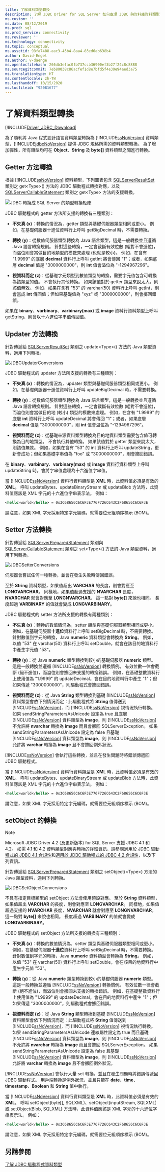 ```yaml
---
title: 了解資料類型轉換
description: 了解 JDBC Driver for SQL Server 如何處理 JDBC 與資料庫資料類型之間的資料類型轉換的細節。
ms.custom: ''
ms.date: 08/12/2019
ms.prod: sql
ms.prod_service: connectivity
ms.reviewer: ''
ms.technology: connectivity
ms.topic: conceptual
ms.assetid: 98fa7488-aac3-45b4-8aa4-83ed6ab638b4
author: David-Engel
ms.author: v-daenge
ms.openlocfilehash: 266db3efac0fb737ccb36900ef3b27f24c8c8888
ms.sourcegitcommit: 7eb80038c86acfef1d8e7bfd5f4e30e94aed3a75
ms.translationtype: HT
ms.contentlocale: zh-TW
ms.lasthandoff: 10/15/2020
ms.locfileid: "92081677"
---
```

# <a name="understanding-data-type-conversions"></a>了解資料類型轉換

[!INCLUDE[Driver_JDBC_Download](../../includes/driver_jdbc_download.md)]

為了順利將 Java 程式設計語言資料類型轉換為 [!INCLUDE[ssNoVersion](../../includes/ssnoversion-md.md)] 資料類型，[!INCLUDE[jdbcNoVersion](../../includes/jdbcnoversion_md.md)] 提供 JDBC 規格所需的資料類型轉換。 為了增加彈性，所有類型均可在 **Object**、**String** 及 **byte[]** 資料類型之間進行轉換。

## <a name="getter-method-conversions"></a>Getter 方法轉換

根據 [!INCLUDE[ssNoVersion](../../includes/ssnoversion-md.md)] 資料類型，下列圖表包含 [SQLServerResultSet](../../connect/jdbc/reference/sqlserverresultset-class.md) 類別之 get\<Type>() 方法的 JDBC 驅動程式轉換對應，以及 [SQLServerCallableStatement](../../connect/jdbc/reference/sqlservercallablestatement-class.md) 類別之 get\<Type> 方法的支援轉換。

![JDBC 轉換成 SQL Server 的類型轉換矩陣](../../connect/jdbc/media/jdbcgetterconversions.gif "JDBCGetterConversions")

JDBC 驅動程式的 getter 方法所支援的轉換有三種類別：

- **不失真 (x)**：轉換的情況為，getter 類型與基礎伺服器類型相同或更小。 例如，在基礎伺服器十進位資料行上呼叫 getBigDecimal 時，不需要轉換。

- **轉換 (y)**：從數值伺服器類型轉換為 Java 語言類型，這是一般轉換並且遵循 Java 語言轉換規則。 針對這些轉換，一定會截斷有效位數 (絕對不會進位)，而溢位則會當做目的地類型的模數來處理 (也就是較小)。 例如，在含有 "1.9999" 的底層 **decimal** 資料行上呼叫 getInt 將會傳回 "1"；或者，如果底層 **decimal** 值是 "3000000000"，則 **int** 值會溢位為 "-1294967296"。

- **視資料而定 (z)**：從基礎字元類型到數值類型的轉換，需要字元值包含可轉換為該類型的值。 不會執行其他轉換。 如果該值對於 getter 類型來說太大，則該值無效。 例如，如果在含有 "53" 的 varchar(50) 資料行上呼叫 getInt，則會當成 **int** 傳回值；但如果基礎值為 "xyz" 或 "3000000000"，則會擲回錯誤。

如果在 **binary**、**varbinary**、**varbinary(max)** 或 **image** 資料行資料類型上呼叫 getString，則會以十六進位字串值傳回值。

## <a name="updater-method-conversions"></a>Updater 方法轉換

針對傳遞給 [SQLServerResultSet](../../connect/jdbc/reference/sqlserverresultset-class.md) 類別之 update\<Type>() 方法的 Java 類型資料，適用下列轉換。

![JDBCUpdaterConversions](../../connect/jdbc/media/jdbc_jdbcupdatterconversions.gif "JDBCUpdaterConversions")

JDBC 驅動程式的 updater 方法所支援的轉換有三種類別：

- **不失真 (x)**：轉換的情況為，updater 類型與基礎伺服器類型相同或更小。 例如，在基礎伺服器十進位資料行上呼叫 updateBigDecimal 時，不需要轉換。

- **轉換 (y)**：從數值伺服器類型轉換為 Java 語言類型，這是一般轉換並且遵循 Java 語言轉換規則。 針對這些轉換，一定會截斷有效位數 (絕對不會進位)，而溢位則會當做目的地 (較小) 類型的模數來處理。 例如，在含有 "1.9999" 的底層 **int** 資料行上呼叫 updateDecimal 將會傳回 "1"；或者，如果底層 **decimal** 值是 "3000000000"，則 **int** 值會溢位為 "-1294967296"。

- **視資料而定 (z)**：從基礎來源資料類型轉換為目的地資料類型需要包含值可轉換為目的地類型。 不會執行其他轉換。 如果該值對於 getter 類型來說太大，則該值無效。 例如，如果在含有 "53" 的 int 資料行上呼叫 updateString，更新會成功；但如果基礎字串值為 "foo" 或 "3000000000"，則會擲回錯誤。

在 **binary**、**varbinary**、**varbinary(max)** 或 **image** 資料行資料類型上呼叫 updateString 時，會將字串值處理為十六進位字串值。

當 [!INCLUDE[ssNoVersion](../../includes/ssnoversion-md.md)] 資料行資料類型是 **XML** 時，此資料值必須是有效的 **XML**。 呼叫 updateBytes、updateBinaryStream 或 updateBlob 方法時，此資料值應該是 XML 字元的十六進位字串表示法。 例如：

```xml
<hello>world</hello> = 0x3C68656C6C6F3E776F726C643C2F68656C6C6F3E
```

請注意，如果 XML 字元採用特定字元編碼，就需要位元組順序標示 (BOM)。

## <a name="setter-method-conversions"></a>Setter 方法轉換

針對傳遞給 [SQLServerPreparedStatement](../../connect/jdbc/reference/sqlserverpreparedstatement-class.md) 類別與 [SQLServerCallableStatement](../../connect/jdbc/reference/sqlservercallablestatement-class.md) 類別之 set\<Type>() 方法的 Java 類型資料，適用下列轉換。

![JDBCSetterConversions](../../connect/jdbc/media/jdbc_jdbcsetterconversions_v2.gif "JDBCSetterConversions")

伺服器會嘗試任何一種轉換，並會在發生失敗時傳回錯誤。

至於 **String** 資料類型，如果值超出 **VARCHAR** 的長度，則會對應至 **LONGVARCHAR**。 同樣地，如果值超過支援的 **NVARCHAR** 長度，**NVARCHAR** 就會對應至 **LONGNVARCHAR**。 這一點對 **byte[]** 來說也相同。 長度超過 **VARBINARY** 的值就會變成 **LONGVARBINARY**。

JDBC 驅動程式的 setter 方法所支援的轉換有兩種類別：

- **不失真 (x)**：轉換的數值情況為，setter 類型與基礎伺服器類型相同或更小。 例如，在基礎伺服器**十進位**資料行上呼叫 setBigDecimal 時，不需要轉換。 針對數值到字元的轉換，Java **numeric** 資料類型會轉換為 **String**。 例如，以值 "53" 在 varchar(50) 資料行上呼叫 setDouble，就會在該目的地資料行中產生字元值 "53"。

- **轉換 (y)**：從 Java **numeric** 類型轉換到較小的基礎伺服器 **numeric** 類型。 這是一般轉換並遵循 [!INCLUDE[ssNoVersion](../../includes/ssnoversion-md.md)] 轉換慣例。 有效位數一律會截斷 (絕不進位)，而溢位則會擲回未支援的轉換錯誤。 例如，在基礎整數資料行上使用值為 "1.9999" 的 updateDecimal，會在目的地資料行中產生 "1"；但如果傳遞 "3000000000"，則驅動程式會擲回錯誤。

- **視資料而定 (z)**：從 Java **String** 類型轉換到基礎 [!INCLUDE[ssNoVersion](../../includes/ssnoversion-md.md)] 資料類型會依下列情況而定：此驅動程式將 **String** 值傳送到 [!INCLUDE[ssNoVersion](../../includes/ssnoversion-md.md)]，而 [!INCLUDE[ssNoVersion](../../includes/ssnoversion-md.md)] 視情況執行轉換。 如果 sendStringParametersAsUnicode 設定為 true 且底層 [!INCLUDE[ssNoVersion](../../includes/ssnoversion-md.md)] 資料類型為 **image**，則 [!INCLUDE[ssNoVersion](../../includes/ssnoversion-md.md)] 不允許將 **nvarchar** 轉換為 **image** 而且會擲回 SQLServerException。 如果 sendStringParametersAsUnicode 設定為 false 且基礎 [!INCLUDE[ssNoVersion](../../includes/ssnoversion-md.md)] 資料類型為 **image**，則 [!INCLUDE[ssNoVersion](../../includes/ssnoversion-md.md)] 允許將 **varchar** 轉換為 **image** 且不會擲回例外狀況。

[!INCLUDE[ssNoVersion](../../includes/ssnoversion-md.md)] 會執行這些轉換，並且在發生問題時將錯誤傳遞回 JDBC 驅動程式。

當 [!INCLUDE[ssNoVersion](../../includes/ssnoversion-md.md)] 資料行資料類型是 **XML** 時，此資料值必須是有效的 **XML**。 呼叫 updateBytes、updateBinaryStream 或 updateBlob 方法時，此資料值應該是 XML 字元的十六進位字串表示法。 例如：

```xml
<hello>world</hello> = 0x3C68656C6C6F3E776F726C643C2F68656C6C6F3E
```

請注意，如果 XML 字元採用特定字元編碼，就需要位元組順序標示 (BOM)。

## <a name="conversions-on-setobject"></a>setObject 的轉換

> [!NOTE]  
> Microsoft JDBC Driver 4.2 (及更新版本) for SQL Server 支援 JDBC 4.1 和 4.2。 如需 4.1 和 4.2 資料類型對應與轉換的詳細資訊，請參閱[適用於 JDBC 驅動程式的 JDBC 4.1 合規性](../../connect/jdbc/jdbc-4-1-compliance-for-the-jdbc-driver.md)和[適用於 JDBC 驅動程式的 JDBC 4.2 合規性](../../connect/jdbc/jdbc-4-2-compliance-for-the-jdbc-driver.md)，以及下列資訊。

針對傳遞給 [SQLServerPreparedStatement](../../connect/jdbc/reference/sqlserverpreparedstatement-class.md) 類別之 setObject(\<Type>) 方法的 Java 類型資料，適用下列轉換。

![JDBCSetObjectConversions](../../connect/jdbc/media/jdbc_jdbcsetobjectconversions.gif "JDBCSetObjectConversions")

不具有指定目標類型的 setObject 方法會使用預設對應。 至於 **String** 資料類型，如果值超出 **VARCHAR** 的長度，則會對應至 **LONGVARCHAR**。 同樣地，如果值超過支援的 **NVARCHAR** 長度，**NVARCHAR** 就會對應至 **LONGNVARCHAR**。 這一點對 **byte[]** 來說也相同。 長度超過 **VARBINARY** 的值就會變成 **LONGVARBINARY**。

JDBC 驅動程式的 setObject 方法所支援的轉換有三種類別：

- **不失真 (x)**：轉換的數值情況為，setter 類型與基礎伺服器類型相同或更小。 例如，在基礎伺服器**十進位**資料行上呼叫 setBigDecimal 時，不需要轉換。 針對數值到字元的轉換，Java **numeric** 資料類型會轉換為 **String**。 例如，以值 "53" 在 varchar(50) 資料行上呼叫 setDouble，會在該目的地資料行中產生字元值 "53"。

- **轉換 (y)**：從 Java **numeric** 類型轉換到較小的基礎伺服器 **numeric** 類型。 這是一般轉換並遵循 [!INCLUDE[ssNoVersion](../../includes/ssnoversion-md.md)] 轉換慣例。 有效位數一律會截斷 (絕不進位)，而溢位則會擲回未支援的轉換錯誤。 例如，在基礎整數資料行上使用值為 "1.9999" 的 updateDecimal，會在目的地資料行中產生 "1"；但如果傳遞 "3000000000"，則驅動程式會擲回錯誤。

- **視資料而定 (z)**：從 Java **String** 類型轉換到基礎 [!INCLUDE[ssNoVersion](../../includes/ssnoversion-md.md)] 資料類型會依下列情況而定：此驅動程式將 **String** 值傳送到 [!INCLUDE[ssNoVersion](../../includes/ssnoversion-md.md)]，而 [!INCLUDE[ssNoVersion](../../includes/ssnoversion-md.md)] 視情況執行轉換。 如果 sendStringParametersAsUnicode 連線屬性設定為 true 而且基礎 [!INCLUDE[ssNoVersion](../../includes/ssnoversion-md.md)] 資料類型為 **image**，則 [!INCLUDE[ssNoVersion](../../includes/ssnoversion-md.md)] 不允許將 **nvarchar** 轉換為 **image** 而且會擲回 SQLServerException。 如果 sendStringParametersAsUnicode 設定為 false 且基礎 [!INCLUDE[ssNoVersion](../../includes/ssnoversion-md.md)] 資料類型為 **image**，則 [!INCLUDE[ssNoVersion](../../includes/ssnoversion-md.md)] 允許將 **varchar** 轉換為 **image** 且不會擲回例外狀況。

[!INCLUDE[ssNoVersion](../../includes/ssnoversion-md.md)] 會執行大量 set 轉換，並且在發生問題時將錯誤傳遞回 JDBC 驅動程式。 用戶端轉換是例外狀況，並且只能在 **date**、**time**、**timestamp**、**Boolean** 和 **String** 值中執行。

當 [!INCLUDE[ssNoVersion](../../includes/ssnoversion-md.md)] 資料行資料類型是 **XML** 時，此資料值必須是有效的 **XML**。 呼叫 setObject(byte[], SQLXML)、setObject(inputStream, SQLXML) 或 setObject(Blob, SQLXML) 方法時，此資料值應該是 XML 字元的十六進位字串表示法。 例如：

```xml
<hello>world</hello> = 0x3C68656C6C6F3E776F726C643C2F68656C6C6F3E
```

請注意，如果 XML 字元採用特定字元編碼，就需要位元組順序標示 (BOM)。

## <a name="see-also"></a>另請參閱

[了解 JDBC 驅動程式資料類型](../../connect/jdbc/understanding-the-jdbc-driver-data-types.md)
